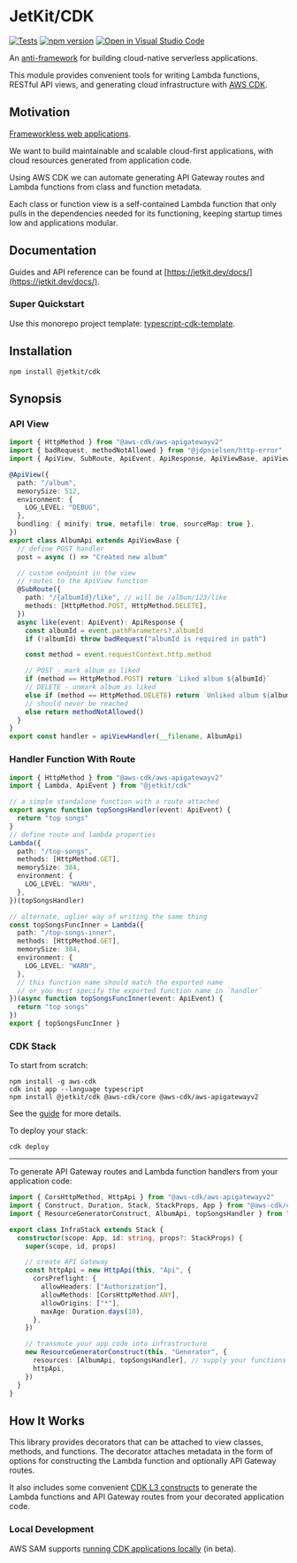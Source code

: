 # JetKit/CDK

[![Tests](https://github.com/jetbridge/jetkit-cdk/actions/workflows/ci.yml/badge.svg)](https://github.com/jetbridge/jetkit-cdk/actions/workflows/ci.yml)
[![npm version](https://badge.fury.io/js/%40jetkit%2Fcdk.svg)](https://badge.fury.io/js/%40jetkit%2Fcdk)
[![Open in Visual Studio Code](https://open.vscode.dev/badges/open-in-vscode.svg)](https://open.vscode.dev/jetbridge/jetkit-cdk)

An [anti-framework](https://spiegelmock.com/2021/05/29/frameworkless-web-applications-aws-cdk/) for building cloud-native serverless applications.

This module provides convenient tools for writing Lambda functions, RESTful API views,
and generating cloud infrastructure with [AWS CDK](https://docs.aws.amazon.com/cdk/latest/guide/home.html).

## Motivation

[Frameworkless web applications](https://spiegelmock.com/2021/05/29/frameworkless-web-applications-aws-cdk/).

We want to build maintainable and scalable cloud-first applications, with cloud resources generated from application code.

Using AWS CDK we can automate generating API Gateway routes and Lambda functions from class and function metadata.

Each class or function view is a self-contained Lambda function that only pulls in the dependencies needed for its
functioning, keeping startup times low and applications modular.

## Documentation

Guides and API reference can be found at [https://jetkit.dev/docs/](https://jetkit.dev/docs/).

### Super Quickstart

Use this monorepo project template: [typescript-cdk-template](https://github.com/jetbridge/typescript-cdk-template).

## Installation

```shell
npm install @jetkit/cdk
```

## Synopsis

### API View

```typescript
import { HttpMethod } from "@aws-cdk/aws-apigatewayv2"
import { badRequest, methodNotAllowed } from "@jdpnielsen/http-error"
import { ApiView, SubRoute, ApiEvent, ApiResponse, ApiViewBase, apiViewHandler } from "@jetkit/cdk"

@ApiView({
  path: "/album",
  memorySize: 512,
  environment: {
    LOG_LEVEL: "DEBUG",
  },
  bundling: { minify: true, metafile: true, sourceMap: true },
})
export class AlbumApi extends ApiViewBase {
  // define POST handler
  post = async () => "Created new album"

  // custom endpoint in the view
  // routes to the ApiView function
  @SubRoute({
    path: "/{albumId}/like", // will be /album/123/like
    methods: [HttpMethod.POST, HttpMethod.DELETE],
  })
  async like(event: ApiEvent): ApiResponse {
    const albumId = event.pathParameters?.albumId
    if (!albumId) throw badRequest("albumId is required in path")

    const method = event.requestContext.http.method

    // POST - mark album as liked
    if (method == HttpMethod.POST) return `Liked album ${albumId}`
    // DELETE - unmark album as liked
    else if (method == HttpMethod.DELETE) return `Unliked album ${albumId}`
    // should never be reached
    else return methodNotAllowed()
  }
}
export const handler = apiViewHandler(__filename, AlbumApi)
```

### Handler Function With Route

```typescript
import { HttpMethod } from "@aws-cdk/aws-apigatewayv2"
import { Lambda, ApiEvent } from "@jetkit/cdk"

// a simple standalone function with a route attached
export async function topSongsHandler(event: ApiEvent) {
  return "top songs"
}
// define route and lambda properties
Lambda({
  path: "/top-songs",
  methods: [HttpMethod.GET],
  memorySize: 384,
  environment: {
    LOG_LEVEL: "WARN",
  },
})(topSongsHandler)

// alternate, uglier way of writing the same thing
const topSongsFuncInner = Lambda({
  path: "/top-songs-inner",
  methods: [HttpMethod.GET],
  memorySize: 384,
  environment: {
    LOG_LEVEL: "WARN",
  },
  // this function name should match the exported name
  // or you must specify the exported function name in `handler`
})(async function topSongsFuncInner(event: ApiEvent) {
  return "top songs"
})
export { topSongsFuncInner }
```

### CDK Stack

To start from scratch:

```shell
npm install -g aws-cdk
cdk init app --language typescript
npm install @jetkit/cdk @aws-cdk/core @aws-cdk/aws-apigatewayv2
```

See the [guide](https://docs.aws.amazon.com/cdk/latest/guide/hello_world.html) for more details.

To deploy your stack:

```shell
cdk deploy
```

---

To generate API Gateway routes and Lambda function handlers from your application code:

```typescript
import { CorsHttpMethod, HttpApi } from "@aws-cdk/aws-apigatewayv2"
import { Construct, Duration, Stack, StackProps, App } from "@aws-cdk/core"
import { ResourceGeneratorConstruct, AlbumApi, topSongsHandler } from "@jetkit/cdk"

export class InfraStack extends Stack {
  constructor(scope: App, id: string, props?: StackProps) {
    super(scope, id, props)

    // create API Gateway
    const httpApi = new HttpApi(this, "Api", {
      corsPreflight: {
        allowHeaders: ["Authorization"],
        allowMethods: [CorsHttpMethod.ANY],
        allowOrigins: ["*"],
        maxAge: Duration.days(10),
      },
    })

    // transmute your app code into infrastructure
    new ResourceGeneratorConstruct(this, "Generator", {
      resources: [AlbumApi, topSongsHandler], // supply your functions and view classes here
      httpApi,
    })
  }
}
```

## How It Works

This library provides decorators that can be attached to view classes, methods, and functions. The decorator attaches metadata in the form of options for constructing the Lambda function and optionally API Gateway routes.

It also includes some convenient [CDK L3 constructs](https://docs.aws.amazon.com/cdk/latest/guide/constructs.html) to generate the Lambda functions and API Gateway routes from your decorated application code.

### Local Development

AWS SAM supports [running CDK applications locally](https://aws.amazon.com/blogs/compute/better-together-aws-sam-and-aws-cdk/) (in beta).

